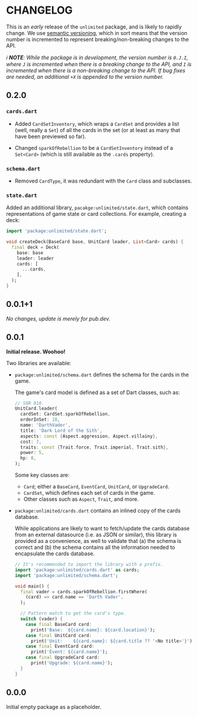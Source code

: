 # CHANGELOG

This is an _early_ release of the `unlimited` package, and is likely to rapidly
change. We use [semantic versioning](https://dart.dev/tools/pub/versioning),
which in sort means that the version number is incremented to represent
breaking/non-breaking changes to the API.

_ℹ️ **NOTE**: While the package is in development, the version number is
`0.J.I`, where `J` is incremented when there is a breaking change to the API,
and `I` is incremented when there is a non-breaking change to the API. If bug
fixes are needed, an additional `+X` is appended to the version number._

## 0.2.0

### `cards.dart`

- Added `CardSetInventory`, which wraps a `CardSet` and provides a list (well,
  really a `Set`) of all the cards in the set (or at least as many that have
  been previewed so far).

- Changed `sparkOfRebellion` to be a `CardSetInventory` instead of a
  `Set<Card>` (which is still available as the `.cards` property).

### `schema.dart`

- Removed `CardType`, it was redundant with the `Card` class and subclasses.

### `state.dart`

Added an additional library, `pacakge:unlimited/state.dart`, which contains representations of game state or card collections. For example, creating a deck:

```dart
import 'package:unlimited/state.dart';

void createDeck(BaseCard base, UnitCard leader, List<Card> cards) {
  final deck = Deck(
    base: base
    leader: leader
    cards: [
      ...cards,
    ],
  );
}
```

## 0.0.1+1

_No changes, update is merely for pub.dev._

## 0.0.1

**Initial release. Woohoo!**

Two libraries are available:

- `package:unlimited/schema.dart` defines the schema for the cards in the game.

  The game's card model is defined as a set of Dart classes, such as:

  ```dart
  // SOR 010.
  UnitCard.leader(
    cardSet: CardSet.sparkOfRebellion,
    orderInSet: 10,
    name: 'DarthVader',
    title: 'Dark Lord of the Sith',
    aspects: const {Aspect.aggression, Aspect.villainy},
    cost: 7,
    traits: const {Trait.force, Trait.imperial, Trait.sith},
    power: 5,
    hp: 8,
  );
  ```

  Some key classes are:

  - `Card`; either a `BaseCard`, `EventCard`, `UnitCard`, or `UpgradeCard`.
  - `CardSet`, which defines each set of cards in the game.
  - Other classes such as `Aspect`, `Trait`, and more.

- `package:unlimited/cards.dart` contains an inlined copy of the cards database.

  While applications are likely to want to fetch/update the cards database from
  an external datasource (i.e. as JSON or similar), this library is provided as
  a convenience, as well to validate that (a) the schema is correct and (b) the
  schema contains all the information needed to encapsulate the cards database.

  ```dart
  // It's recommended to import the library with a prefix.
  import 'package:unlimited/cards.dart' as cards;
  import 'package:unlimited/schema.dart';

  void main() {
    final vader = cards.sparkOfRebellion.firstWhere(
      (card) => card.name == 'Darth Vader',
    );

    // Pattern match to get the card's type.
    switch (vader) {
      case final BaseCard card:
        print('Base:  ${card.name}: ${card.location}');
      case final UnitCard card:
        print('Unit:    ${card.name}: ${card.title ?? '<No title>'}');
      case final EventCard card:
        print('Event: ${card.name}');
      case final UpgradeCard card:
        print('Upgrade: ${card.name}');
    }
  }
  ```

## 0.0.0

Initial empty package as a placeholder.
